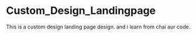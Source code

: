 # Custom_Design_Landingpage
This is a custom design landing page design. and i learn from chai aur code.
